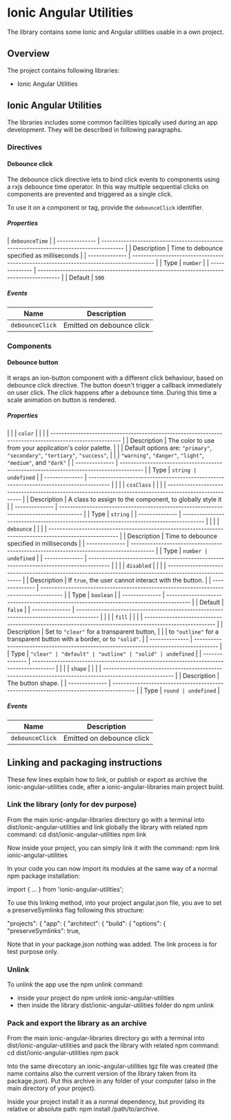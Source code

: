 # Ionic Angular Utilities

The library contains some Ionic and Angular utilities usable in a own project.

## Overview
The project contains following libraries:
- Ionic Angular Utilities

## Ionic Angular Utilities
The libraries includes some common facilities tipically used during an app development. They will be described in following paragraphs.

### Directives
#### Debounce click
The debounce click directive lets to bind click events to components using a rxjs debounce time operator. In this way multiple sequential clicks on components are prevented and triggered as a single click.

To use it on a component or tag, provide the `debounceClick` identifier.

##### Properties

| `debounceTime`                                                                                          |
| -------------- | -------------------------------------------------------------------------------------- |
| Description    | Time to debounce specified as milliseconds                                             |
| -------------- | -------------------------------------------------------------------------------------- |
| Type           | `number`                                                                               |
| -------------- | -------------------------------------------------------------------------------------- |
| Default        | `500`

##### Events

| Name            | Description                                                                           |
| --------------- | ------------------------------------------------------------------------------------- |
| `debounceClick` | Emitted on debounce click                                                             |

### Components
#### Debounce button
It wraps an ion-button component with a different click behaviour, based on debounce click directive. The button doesn't trigger a callback immediately on user click. The click happens after a debounce time. During this time
a scale animation on button is rendered.

##### Properties

|                                                                                                         |
| `color`                                                                                                 |
|                                                                                                         |
| ------------------------------------------------------------------------------------------------------- |
| Description    | The color to use from your application's color palette.                                |
|                | Default options are: `"primary"`, `"secondary"`, `"tertiary"`, `"success"`,            |
|                | `"warning"`, `"danger"`, `"light"`, `"medium"`, and `"dark"`                           |
| -------------- | -------------------------------------------------------------------------------------- |
| Type           | `string | undefined`                                                                   |
| -------------- | -------------------------------------------------------------------------------------- |
|                                                                                                         |
| `cssClass`                                                                                              |
|                                                                                                         |
| ------------------------------------------------------------------------------------------------------- |
| Description    | A class to assign to the component, to globally style it                               |
| -------------- | -------------------------------------------------------------------------------------- |
| Type           | `string`                                                                               |
| -------------- | -------------------------------------------------------------------------------------- |
|                                                                                                         |
| `debounce`                                                                                              |
|                                                                                                         |
| ------------------------------------------------------------------------------------------------------- |
| Description    | Time to debounce specified in milliseconds                                             |
| -------------- | -------------------------------------------------------------------------------------- |
| Type           | `number | undefined`                                                                   |
| -------------- | -------------------------------------------------------------------------------------- |
|                                                                                                         |
| `disabled`                                                                                              |
|                                                                                                         |
| ------------------------------------------------------------------------------------------------------- |
| Description    | If `true`, the user cannot interact with the button.                                   |
| -------------- | -------------------------------------------------------------------------------------- |
| Type           | `boolean`                                                                              |
| -------------- | -------------------------------------------------------------------------------------- |
| Default        | `false`                                                                                |
| -------------- | -------------------------------------------------------------------------------------- |
|                                                                                                         |
| `fill`                                                                                                  |
|                                                                                                         |
| ------------------------------------------------------------------------------------------------------- |
| Description    | Set to `"clear"` for a transparent button,                                             |
|                | to `"outline"` for a transparent button with a border, or to `"solid"`.                |
| -------------- | -------------------------------------------------------------------------------------- |
| Type           | `"clear" | "default" | "outline" | "solid" | undefined`                                |
| -------------- | -------------------------------------------------------------------------------------- |
|                                                                                                         |
| `shape`                                                                                                 |
|                                                                                                         |
| ------------------------------------------------------------------------------------------------------- |
| Description    | The button shape.                                                                      |
| -------------- | -------------------------------------------------------------------------------------- |
| Type           | `round | undefined`                                                                    |

##### Events

| Name            | Description                                                                           |
| --------------- | ------------------------------------------------------------------------------------- |
| `debounceClick` | Emitted on debounce click                                                             |


## Linking and packaging instructions
These few lines explain how to link, or publish or export as archive the ionic-angular-utilities code,
after a ionic-angular-libraries main project build.

### Link the library (only for dev purpose)
From the main ionic-angular-libraries directory go with a terminal into dist/ionic-angular-utilities and link globally the library with related npm command:
    cd dist/ionic-angular-utilities
    npm link

Now inside your project, you can simply link it with the command:
    npm link ionic-angular-utilities

In your code you can now import its modules at the same way of a normal npm package installation:

import { ... } from 'ionic-angular-utilities';


To use this linking method, into your project angular.json file, you ave to set a preserveSymlinks flag following this
structure:

  "projects": {
    "app": {
      "architect": {
        "build": {
          "options": {
            "preserveSymlinks": true,


Note that in your package.json nothing was added. The link process is for test purpose only.

### Unlink
To unlink the app use the npm unlink command:
* inside your project do
    npm unlink ionic-angular-utilities
* then inside the library dist/ionic-angular-utilities folder do
    npm unlink

### Pack and export the library as an archive
From the main ionic-angular-libraries directory go with a terminal into dist/ionic-angular-utilities and pack the library with related npm command:
    cd dist/ionic-angular-utilities
    npm pack

Into the same direcotory an ionic-angular-utilities tgz file was created (the name contains also the current version of the library taken from its package.json). Put this archive in any folder of your computer (also in the main directory of your project).

Inside your project install it as a normal dependency, but providing its relative or absolute path:
npm install /path/to/archive.
